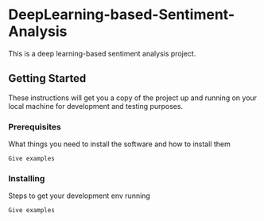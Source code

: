 
# DeepLearning-based-Sentiment-Analysis

This is a deep learning-based sentiment analysis project.

## Getting Started

These instructions will get you a copy of the project up and running on your local machine for development and testing purposes.

### Prerequisites

What things you need to install the software and how to install them

```
Give examples
```

### Installing

Steps to get your development env running

```
Give examples
```
